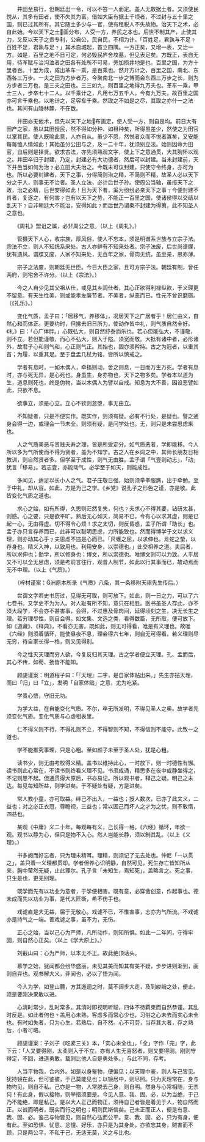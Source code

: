 <!-- { "loadSidebar": true } -->
　　井田至易行，但朝廷出一令，可以不笞一人而定。盖人无敢据土者。又须使民悦从，其多有田者，使不失其为富。借如大臣有据土千顷者，不过封与五十里之国，则已过其所有。其它随土多少与一官，使有租税人不失故物。治天下之术，必自此始。今以天下之土画分布，人受一方，养民之本也。后世不制其产，止使其力，又反以天子之贵专利，公自公，民自民，不相为计。「百姓足，君孰与不足﹖百姓不足，君孰与足﹖」其术自城起，首立四隅。一方正矣，又增一表，又治一方。如是，百里之地不日可定，何必毁民庐舍坟墓，但见表足矣。方既正，表自无用，待军赋与治沟洫者之田各有处所不可易，旁加损井地是也。百里之国，为方十里者百。十里为成，成出革车一乘，是百乘也。然开方计之，百里之国，南北、东西各三万步。一夫之田为方步者万。今聚南北一步之博而会东西三万步之长，则为方步者三万也，是三夫之田也。三三如九，则百里之地得九万夫也。革车一乘，甲士三人，步卒七十二人。以千乘计之，凡用七万五千人。今有九万夫，故百里之国亦可言千乘也。以地计之，足容车千乘。然取之不如是之尽，其取之亦什一之法也。其间有山陵林麓，不在数。

　　井田亦无他术，但先以天下之地布画定，使人受一方，则自是均。前日大有田产之家，虽以其田授民，然不得如分种、如租种矣，所得虽差少，然使之为田官以掌其民。使人既喻此意，人亦自从。虽少不愿，然悦者众而不悦者寡矣，又安能每每恤人情如此！其始虽分公田与之，及一二十年，犹须别立法。始则因命为田官，自后则是择贤。欲求古法，亦先须熟观文字，使上下之意通贯，大其胸怀以观之。井田卒归于封建，乃定。封建必有大功德者，然后可以封建。当未封建前，天下井邑当如何为治﹖必立田大夫治之。今既未可议封建，只使守令终身，亦可为也。所以必要封建者，天下之事，分得简则治之精，不简则不精，故圣人必以天下分之于人，则事无不治者。圣人立法，必计后世子孙。使周公当轴，虽揽天下之政，治之必精，后世安得如此！且为天下者，奚为纷纷必亲天下之事﹖今便封建不肖者，复逐之，有何害﹖岂有以天下之势，不能正一百里之国，使诸侯得以交结以乱天下﹖自非朝廷大不能治，安得如此﹖而后世乃谓秦不封建为得策，此不知圣人之意也。

　　《周礼》盟诅之属，必非周公之意。（以上《周礼》。）

　　管摄天下人心，收宗族，厚风俗，使人不忘本，须是明谱系世族与立宗子法。宗法不立，则人不知统系来处。古人亦鲜有不知来处者。宗子法废，后世尚谱牒，犹有遗风。谱牒又废，人家不知来处，无百年之家，骨肉无统，虽至亲，恩亦薄。

　　宗子之法废，则朝廷无世臣。今日大臣之家，且可方宗子法。朝廷有制，曾任两府，则宅舍不许分。（以上《宗法》。）

　　今之人自少见其父祖从仕，或见其乡闾仕者，其心正欲得利禄纵欲，于义理更不留意。有天生性美，则或能孝友廉节者。不美者，纵恶而已，性元不曾识磨砺。（《礼乐》。）

　　变化气质，孟子曰：「居移气，养移体」，况居天下之广居者乎！居仁由义，自然心和而体正。更要约时，但拂去旧日所为，使动作皆中礼，则气质自然全好。《礼》曰：「心广体胖。」心既弘大，则自然舒泰而乐也。若心但能弘大，不谨敬，则不立。若但能谨敬，而心不弘大，则入于隘。须宽而敬。大抵有诸中者，必形诸外，故君子心和则气和，心正则气正。其始也，固亦须矜持。古之为冠者，以重其首；为履，以重其足。至于盘盂几杖为铭，皆所以慎戒之。

　　学者有息时，一如木偶人，牵搐则动，舍之则息，一日而万生万死。学者有息时，亦与死无异，是心死也。身虽生，身亦物也，天下之物多矣。学者本以道为生，道息则死也，终是伪物，当以木偶人为譬以自戒。知息为大不善，因设恶譬如此，只欲不息。

　　欲事立，须是心立。立心不钦则怠堕，事无由立。

　　不知疑者，只是不便实作。既实作，则须有疑。必有不行处，是疑也。譬之通身会得一边，或理会一节未全，则须有疑，是问学处也。无，则只是未尝思虑来也。

　　人之气质美恶与贵贱夭寿之理，皆是所受定分。如气质恶者，学即能移。今人所以多为气所使而不得为贤者，盖为不知学。古之人在乡闾之中，其师长朋友日相教训，则自然贤者多。但学至于成性，则气无由胜。孟子谓「气壹则动志」，「动」犹言「移易」。若志壹，亦能动气。必学至于如天，则能成性。

　　多闻见，适足以长小人之气。君子庄敬日强，始则须拳拳服膺，出于牵勉。至于中礼，却从容。如此，方是为己之学。《乡党》说孔子之形色之谨，亦是敬。此皆变化气质之道也。

　　求心之始，如有所得，久思则茫然复失，何也﹖夫求心不得其要，钻研太甚，则惑。心之要，只是欲平旷。熟后无心如天，简易不已。今有心以求其虚，则是已起一心，无由得虚。切不得令心烦！求之太切，则反昏惑，孟子所谓「助长」也。孟子亦只言存养而已，此非可以聪明思虑，力所能致也。然而得博学于文以求义理，则亦动其心乎﹖夫思虑不违是心而已。「尺蠖之屈，以求伸也。龙蛇之蛰，以存身也。精义入神，以致用也。利用安身，以崇德也。」此交相养之道。夫屈者，所以求伸也；勤学，所以修身也；博文，所以崇德也。唯博文则可以力致。人平居又不可以全无思虑，须是考前言往行，观昔人制节，如此以行其事而已，故动焉而无不中理。（以上《气质》。）

　　（梓材谨案：洲原本所录《气质》八条，其一条移附天祺先生传后。）

　　尝谓文字若史书历过，见得无可取，则可放下。如此，则一日之力，可以了六七卷书。又学史不为为人。对人耻有所不知，意只在相胜。医书虽圣人存此，亦不须大段学，不会亦不甚害事，会得，不过惠及骨肉间，延得顷刻之生，决无长生之理。若穷理尽性，则自会得。如文集、文选之类，看得数篇，无所取，便可放下。如《道藏》、《释典》，不看亦无害。既如此，则无可得看，唯是有义理也。故唯《六经》则须着循环，能使昼夜不息，理会得六七年，则自无可得看。若义理则尽无穷，待自家长得一格，则又见得别。

　　今之性灭天理而穷人欲，今复反归其天理。古之学者便立天理。孔、孟而后，其心不传，如荀、扬皆不能知。

　　顾諟谨案：明道程子曰：「『天理』二字，是自家体贴出来。」先生亦拈天理，而曰「归」曰「立」，发明「自家体贴」之意，尤为吃紧。

　　学贵心悟，守旧无功。

　　为学大益，在自能变化气质。不尔，卒无所发明，不得见圣人之奥。故学者先须变化气质。变化气质与心虚相表里。

　　仁不得义则不行，不得礼则不立，不得智则不知，不得信则不能守。此致一之道也。

　　学不能推究事理，只是心粗。至如颜子未至于圣人处，犹是心粗。

　　读书少，则无由考校得义精。盖书以维持此心，一时放下，则一时德性有懈。读书则此心常在，不读书则终看义理不见。书须成诵，精思多在夜中或静坐得之，不记则思不起。但通贯得大原后，书亦易记。所以观书者，释己之疑，明己之未达。每见每知所益，则学进矣。于不疑处有疑，方是进矣。

　　常人教小童，亦可取益。绊己不出入，一益也；授人数次，已亦了此文义，二益也；对之必正衣冠，尊瞻视，三益也；常以因己而坏人之才为之忧，则不敢惰，四益也。

　　某观《中庸》义二十年，每观每有义，己长得一格。《六经》循环，年欲一观。观书以静为心，但只是物不入心。然人岂能长静，须以制其乱。（以上《义理》。）

　　书多阅而好忘者，只为理未精耳。理精，则须记了无去处也。仲尼「一以贯之」，盖只着一义理都贯却。学者但养心识明静，自然可见，死生存亡皆知所从来，胸中莹然无疑，止此理尔。孔子言「未知生，焉知死」，盖略言之。死之事，只生是也，更无别理。

　　既学而先有以功业为意者，于学便相害。既有意，必穿凿创意，作起事也。德未成而先以功业为事，是代大匠斲，希不伤手也。

　　戏谑直是大无益，届于无敬心。戏谑不已，不惟害事，志亦为气所流。不戏谑亦是持气之一端。善戏谑之事，虽不为，无伤。

　　正心之始，当以己心为严师，凡所动作，则知所惧。如此一二年间，守得牢固，则自然心正矣。（以上《学大原上》。）

　　刘蕺山曰：心为严师，以本无不正。故此绝顶话头。

　　慕学之始，犹闻都会纷华盛丽，未见其美而知其有美不疑，步步进则渐到，画则自弃也。观书解大义，非闻也，必以了悟为闻。

　　今人为学，如登山麓，方其迤逦之时，莫不阔步大走，及到峻峭之处，便止。须是要刚决果敢以进。

　　心清时常少，乱时常多。其清时即视明听聪，四体不待羁束而自然恭谨。其乱时反是。如此者何也﹖盖用心未熟，客虑多而常心少也，习俗之心未去而实心未全也。有时如失者，只为心生。若熟后，自不然。心不可劳，当存其大者，存之熟后，小者可略。

　　顾諟谨案：子刘子《吃紧三关》本，「实心未全也」，「全」字作「完」字，此下云：「人又要得刚，太柔则入于不立。亦有人生无喜怒者，则又要得刚。刚则守得定，不回，进道勇敢。载则比他人自是勇处多。」与此不同，存考。

　　人当平物我，合内外。如是以身鉴物，便偏见；以天理中鉴，则人与己皆见。犹持镜在此，但可鉴彼，于己莫能见也；以镜居中，则尽照。只为天理常在，身与物均见，则自不私。己亦是一物，人常脱去己身，则自明。然身与心常相随，无柰何！有此身，假以接物，则举措须要是。今见人意、我、固、必，以为当绝，于己乃不能绝，即是私己。是以大人正己而物正，须待自己者皆是着见于人，物自然而正。以诚而明者，既实而行之明也；明则民斯信矣。己未正而正人，便是有意、我、固、必。鉴己与物皆见，则自然心弘而公平。意、我、固、必，只为有身，便有此。至如恐惧、忧患、忿懥、好乐，亦只是为其身处。亦欲忘其身，贼害而不顾，只是两公平，不私于己，无适无莫，义之与比也。

